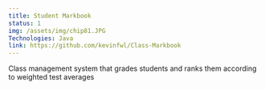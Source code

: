 ```yaml
---
title: Student Markbook
status: 1
img: /assets/img/chip81.JPG
Technologies: Java
link: https://github.com/kevinfwl/Class-Markbook
---
```


Class management system that grades students and ranks them according to weighted test averages